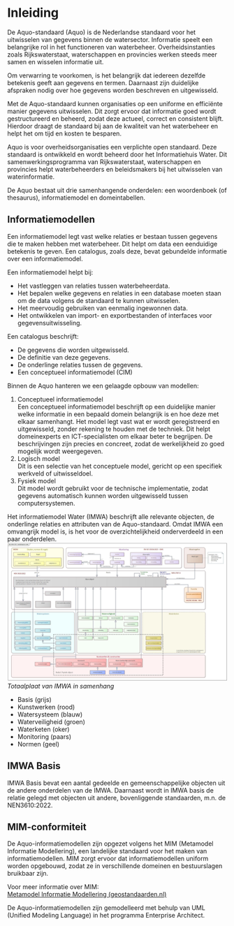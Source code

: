 # Inleiding
De Aquo-standaard (Aquo) is de Nederlandse standaard voor het uitwisselen van gegevens binnen de watersector. Informatie speelt een belangrijke rol in het functioneren van waterbeheer. Overheidsinstanties zoals Rijkswaterstaat, waterschappen en provincies werken steeds meer samen en wisselen informatie uit.  

Om verwarring te voorkomen, is het belangrijk dat iedereen dezelfde betekenis geeft aan gegevens en termen. Daarnaast zijn duidelijke afspraken nodig over hoe gegevens worden beschreven en uitgewisseld.  

Met de Aquo-standaard kunnen organisaties op een uniforme en efficiënte manier gegevens uitwisselen. Dit zorgt ervoor dat informatie goed wordt gestructureerd en beheerd, zodat deze actueel, correct en consistent blijft. Hierdoor draagt de standaard bij aan de kwaliteit van het waterbeheer en helpt het om tijd en kosten te besparen.

Aquo is voor overheidsorganisaties een verplichte open standaard. Deze standaard is ontwikkeld en wordt beheerd door het Informatiehuis Water. Dit samenwerkingsprogramma van Rijkswaterstaat, waterschappen en provincies helpt waterbeheerders en beleidsmakers bij het uitwisselen van waterinformatie.

De Aquo bestaat uit drie samenhangende onderdelen: een woordenboek (of thesaurus), informatiemodel en domeintabellen. 

## Informatiemodellen

Een informatiemodel legt vast welke relaties er bestaan tussen gegevens die te maken hebben met waterbeheer. Dit helpt om data een eenduidige betekenis te geven. Een catalogus, zoals deze, bevat gebundelde informatie over een informatiemodel.

Een informatiemodel helpt bij:
- Het vastleggen van relaties tussen waterbeheerdata.
- Het bepalen welke gegevens en relaties in een database moeten staan om de data volgens de standaard te kunnen uitwisselen.
- Het meervoudig gebruiken van eenmalig ingewonnen data.
- Het ontwikkelen van import- en exportbestanden of interfaces voor gegevensuitwisseling.

Een catalogus beschrijft:
- De gegevens die worden uitgewisseld.
- De definitie van deze gegevens.
- De onderlinge relaties tussen de gegevens.
- Een conceptueel informatiemodel (CIM)

Binnen de Aquo hanteren we een gelaagde opbouw van modellen:

1. Conceptueel informatiemodel  
   Een conceptueel informatiemodel beschrijft op een duidelijke manier welke informatie in een bepaald domein belangrijk is en hoe deze met elkaar samenhangt. Het model legt vast wat er wordt geregistreerd en uitgewisseld, zonder rekening te houden met de techniek. Dit helpt domeinexperts en ICT-specialisten om elkaar beter te begrijpen. De beschrijvingen zijn precies en concreet, zodat de werkelijkheid zo goed mogelijk wordt weergegeven.
2. Logisch model  
   Dit is een selectie van het conceptuele model, gericht op een specifiek werkveld of uitwisseldoel.
3. Fysiek model  
   Dit model wordt gebruikt voor de technische implementatie, zodat gegevens automatisch kunnen worden uitgewisseld tussen computersystemen.

Het informatiemodel Water (IMWA) beschrijft alle relevante objecten, de onderlinge relaties en attributen van de Aquo-standaard. Omdat IMWA een omvangrijk model is, is het voor de overzichtelijkheid onderverdeeld in een paar onderdelen.
![De context van IMWA](BedrijfsobjectenModel.jpg)
*Totaalplaat van IMWA in samenhang*

- Basis (grijs) 
- Kunstwerken (rood) 
- Watersysteem (blauw) 
- Waterveiligheid (groen) 
- Waterketen (oker) 
- Monitoring (paars) 
- Normen (geel)

## IMWA Basis

IMWA Basis bevat een aantal gedeelde en gemeenschappelijke objecten uit de andere onderdelen van de IMWA. Daarnaast wordt in IMWA basis de relatie gelegd met objecten uit andere, bovenliggende standaarden, m.n. de NEN3610:2022.

## MIM-conformiteit

De Aquo-informatiemodellen zijn opgezet volgens het MIM (Metamodel Informatie Modellering), een landelijke standaard voor het maken van informatiemodellen. MIM zorgt ervoor dat informatiemodellen uniform worden opgebouwd, zodat ze in verschillende domeinen en bestuurslagen bruikbaar zijn.

Voor meer informatie over MIM:  
[Metamodel Informatie Modellering (geostandaarden.nl)](https://www.geostandaarden.nl)

De Aquo-informatiemodellen zijn gemodelleerd met behulp van UML (Unified Modeling Language) in het programma Enterprise Architect.





